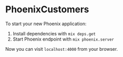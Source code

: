 # PhoenixCustomers

To start your new Phoenix application:

1. Install dependencies with `mix deps.get`
2. Start Phoenix endpoint with `mix phoenix.server`

Now you can visit `localhost:4000` from your browser.

